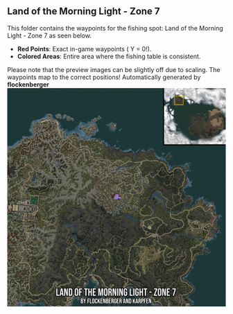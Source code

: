 ## Land of the Morning Light - Zone 7
This folder contains the waypoints for the fishing spot: Land of the Morning Light - Zone 7 as seen below.

- **Red Points**: Exact in-game waypoints ( Y = 0!).
- **Colored Areas**: Entire area where the fishing table is consistent.

Please note that the preview images can be slightly off due to scaling. The waypoints map to the correct positions!
Automatically generated by **flockenberger**
![preview_Land of the Morning Light - Zone 7](./Preview.webp)